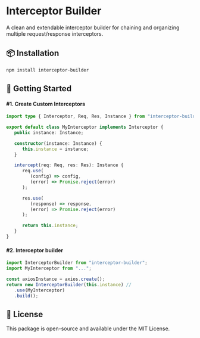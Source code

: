# Interceptor Builder

A clean and extendable interceptor builder for chaining and organizing multiple request/response interceptors.

## 📦 Installation

```bash
npm install interceptor-builder
```

## 🚀 Getting Started

#### #1. Create Custom Interceptors

```typescript
import type { Interceptor, Req, Res, Instance } from "interceptor-builder";

export default class MyInterceptor implements Interceptor {
   public instance: Instance;

   constructor(instance: Instance) {
      this.instance = instance;
   }

   intercept(req: Req, res: Res): Instance {
      req.use(
         (config) => config,
         (error) => Promise.reject(error)
      );

      res.use(
         (response) => response,
         (error) => Promise.reject(error)
      );

      return this.instance;
   }
}
```

#### #2. Interceptor builder

```typescript
import InterceptorBuilder from "interceptor-builder";
import MyInterceptor from "...";

const axiosInstance = axios.create();
return new InterceptorBuilder(this.instance) //
   .use(MyInterceptor)
   .build();
```

## 📄 License

This package is open-source and available under the MIT License.
